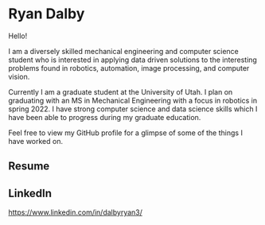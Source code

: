 # Ryan Dalby
Hello!

I am a diversely skilled mechanical engineering and computer science student who is interested in applying data driven solutions to the interesting problems found in robotics, automation, image processing, and computer vision.

Currently I am a graduate student at the University of Utah.
I plan on graduating with an MS in Mechanical Engineering with a focus in robotics in spring 2022. 
I have strong computer science and data science skills which I have been able to progress during my graduate education.

Feel free to view my GitHub profile for a glimpse of some of the things I have worked on.

## Resume
<object data="/resume/latex/resume_ryandalby.pdf" width="700" height="1000" type='application/pdf'></object>

## LinkedIn
https://www.linkedin.com/in/dalbyryan3/ 
